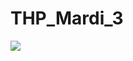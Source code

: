 # THP_Mardi_3
<img src="https://user-images.githubusercontent.com/40149119/42836366-2422061c-89fb-11e8-95f9-a6705a3de305.png"></img>
